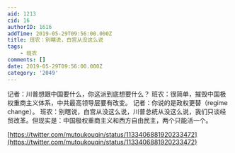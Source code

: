 ```yaml
---
aid: 1213
cid: 16
authorID: 1616
addTime: 2019-05-29T09:56:00.000Z
title: 班农：别瞎说，白宫从没这么说
tags:
    - 班农
comments: []
date: 2019-05-29T09:56:00.000Z
category: '2049'
---
```


记者：川普想跟中国要什么，你这派到底想要什么？ 班农：很简单，摧毁中国极权重商主义体系，中共最高领导层要有改变。 记者：你说的是政权更替（regime change）。 班农：别瞎说，白宫从没这么说，川普总统从没这么说，我们只谈经贸改革。但现实是：中国极权重商主义和西方自由民主，两个只能活一个。

[https://twitter.com/mutoukouqin/status/1133406881920233472](https://twitter.com/mutoukouqin/status/1133406881920233472)
